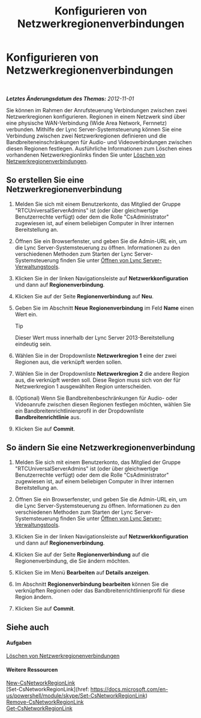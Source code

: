 ﻿---
title: Konfigurieren von Netzwerkregionenverbindungen
TOCTitle: Konfigurieren von Netzwerkregionenverbindungen
ms:assetid: 952bc93e-e6aa-4539-85c7-2b15f14eb382
ms:mtpsurl: https://technet.microsoft.com/de-de/library/Gg182551(v=OCS.15)
ms:contentKeyID: 49294791
ms.date: 05/19/2016
mtps_version: v=OCS.15
ms.translationtype: HT
---

# Konfigurieren von Netzwerkregionenverbindungen

 

_**Letztes Änderungsdatum des Themas:** 2012-11-01_

Sie können im Rahmen der Anrufsteuerung Verbindungen zwischen zwei Netzwerkregionen konfigurieren. Regionen in einem Netzwerk sind über eine physische WAN-Verbindung (Wide Area Network, Fernnetz) verbunden. Mithilfe der Lync Server-Systemsteuerung können Sie eine Verbindung zwischen zwei Netzwerkregionen definieren und die Bandbreiteneinschränkungen für Audio- und Videoverbindungen zwischen diesen Regionen festlegen. Ausführliche Informationen zum Löschen eines vorhandenen Netzwerkregionlinks finden Sie unter [Löschen von Netzwerkregionenverbindungen](lync-server-2013-deleting-network-region-links.md).

## So erstellen Sie eine Netzwerkregionenverbindung

1.  Melden Sie sich mit einem Benutzerkonto, das Mitglied der Gruppe "RTCUniversalServerAdmins" ist (oder über gleichwertige Benutzerrechte verfügt) oder dem die Rolle "CsAdministrator" zugewiesen ist, auf einem beliebigen Computer in Ihrer internen Bereitstellung an.

2.  Öffnen Sie ein Browserfenster, und geben Sie die Admin-URL ein, um die Lync Server-Systemsteuerung zu öffnen. Informationen zu den verschiedenen Methoden zum Starten der Lync Server-Systemsteuerung finden Sie unter [Öffnen von Lync Server-Verwaltungstools](lync-server-2013-open-lync-server-administrative-tools.md).

3.  Klicken Sie in der linken Navigationsleiste auf **Netzwerkkonfiguration** und dann auf **Regionenverbindung**.

4.  Klicken Sie auf der Seite **Regionenverbindung** auf **Neu**.

5.  Geben Sie im Abschnitt **Neue Regionenverbindung** im Feld **Name** einen Wert ein.
    

    > [!TIP]
    > Dieser Wert muss innerhalb der Lync Server 2013-Bereitstellung eindeutig sein.



6.  Wählen Sie in der Dropdownliste **Netzwerkregion 1** eine der zwei Regionen aus, die verknüpft werden sollen.

7.  Wählen Sie in der Dropdownliste **Netzwerkregion 2** die andere Region aus, die verknüpft werden soll. Diese Region muss sich von der für Netzwerkregion 1 ausgewählten Region unterscheiden.

8.  (Optional) Wenn Sie Bandbreitenbeschränkungen für Audio- oder Videoanrufe zwischen diesen Regionen festlegen möchten, wählen Sie ein Bandbreitenrichtlinienprofil in der Dropdownliste **Bandbreitenrichtlinie** aus.

9.  Klicken Sie auf **Commit**.

## So ändern Sie eine Netzwerkregionenverbindung

1.  Melden Sie sich mit einem Benutzerkonto, das Mitglied der Gruppe "RTCUniversalServerAdmins" ist (oder über gleichwertige Benutzerrechte verfügt) oder dem die Rolle "CsAdministrator" zugewiesen ist, auf einem beliebigen Computer in Ihrer internen Bereitstellung an.

2.  Öffnen Sie ein Browserfenster, und geben Sie die Admin-URL ein, um die Lync Server-Systemsteuerung zu öffnen. Informationen zu den verschiedenen Methoden zum Starten der Lync Server-Systemsteuerung finden Sie unter [Öffnen von Lync Server-Verwaltungstools](lync-server-2013-open-lync-server-administrative-tools.md).

3.  Klicken Sie in der linken Navigationsleiste auf **Netzwerkkonfiguration** und dann auf **Regionenverbindung**.

4.  Klicken Sie auf der Seite **Regionenverbindung** auf die Regionenverbindung, die Sie ändern möchten.

5.  Klicken Sie im Menü **Bearbeiten** auf **Details anzeigen**.

6.  Im Abschnitt **Regionenverbindung bearbeiten** können Sie die verknüpften Regionen oder das Bandbreitenrichtlinienprofil für diese Region ändern.

7.  Klicken Sie auf **Commit**.

## Siehe auch

#### Aufgaben

[Löschen von Netzwerkregionenverbindungen](lync-server-2013-deleting-network-region-links.md)  

#### Weitere Ressourcen

[New-CsNetworkRegionLink](https://docs.microsoft.com/en-us/powershell/module/skype/New-CsNetworkRegionLink)  
[Set-CsNetworkRegionLink](href: https://docs.microsoft.com/en-us/powershell/module/skype/Set-CsNetworkRegionLink)  
[Remove-CsNetworkRegionLink](https://docs.microsoft.com/en-us/powershell/module/skype/Remove-CsNetworkRegionLink)  
[Get-CsNetworkRegionLink](https://docs.microsoft.com/en-us/powershell/module/skype/Get-CsNetworkRegionLink)

